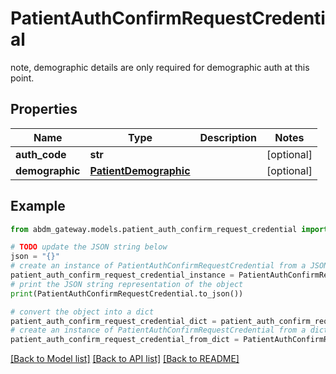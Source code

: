 # PatientAuthConfirmRequestCredential

note, demographic details are only required for demographic auth at this point.

## Properties

Name | Type | Description | Notes
------------ | ------------- | ------------- | -------------
**auth_code** | **str** |  | [optional] 
**demographic** | [**PatientDemographic**](PatientDemographic.md) |  | [optional] 

## Example

```python
from abdm_gateway.models.patient_auth_confirm_request_credential import PatientAuthConfirmRequestCredential

# TODO update the JSON string below
json = "{}"
# create an instance of PatientAuthConfirmRequestCredential from a JSON string
patient_auth_confirm_request_credential_instance = PatientAuthConfirmRequestCredential.from_json(json)
# print the JSON string representation of the object
print(PatientAuthConfirmRequestCredential.to_json())

# convert the object into a dict
patient_auth_confirm_request_credential_dict = patient_auth_confirm_request_credential_instance.to_dict()
# create an instance of PatientAuthConfirmRequestCredential from a dict
patient_auth_confirm_request_credential_from_dict = PatientAuthConfirmRequestCredential.from_dict(patient_auth_confirm_request_credential_dict)
```
[[Back to Model list]](../README.md#documentation-for-models) [[Back to API list]](../README.md#documentation-for-api-endpoints) [[Back to README]](../README.md)


